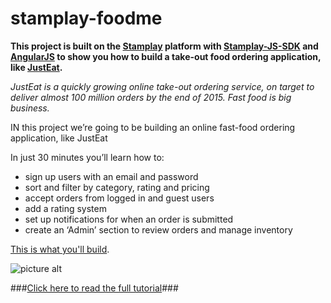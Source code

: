 stamplay-foodme
===================

**This project is built on the [Stamplay](https://stamplay.com) platform with [Stamplay-JS-SDK](https://stamplay.com/docs/jssdk) and [AngularJS](http://angularjs.org) to show you how to build a take-out food ordering application, like [JustEat](http://justeat.com).**

*JustEat is a quickly growing online take-out ordering service, on target to deliver almost 100 million orders by the end of 2015. Fast food is big business.*

IN this project we’re going to be building an online fast-food ordering application, like JustEat

In just 30 minutes you’ll learn how to:

* sign up users with an email and password
* sort and filter by category, rating and pricing
* accept orders from logged in and guest users
* add a rating system
* set up notifications for when an order is submitted
* create an ‘Admin’ section to review orders and manage inventory

[This is what you'll build](https://foodme.stamplayapp.com/#/).

![picture alt](https://blog.stamplay.com/wp-content/uploads/2014/09/Screen-Shot-2015-08-24-at-18.03.36.png "Build a takeaway ordering app, just like this. Tasty.")

###[Click here to read the full tutorial](https://blog.stamplay.com/create-a-food-ordering-app-like-justeat-with-angularjs/)###
